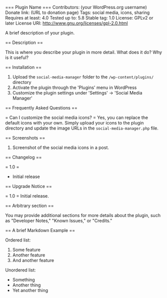 === Plugin Name ===
Contributors: (your WordPress.org username)
Donate link: (URL to donation page)
Tags: social media, icons, sharing
Requires at least: 4.0
Tested up to: 5.8
Stable tag: 1.0
License: GPLv2 or later
License URI: http://www.gnu.org/licenses/gpl-2.0.html

A brief description of your plugin.

== Description ==

This is where you describe your plugin in more detail. What does it do? Why is it useful?

== Installation ==

1. Upload the `social-media-manager` folder to the `/wp-content/plugins/` directory
2. Activate the plugin through the 'Plugins' menu in WordPress
3. Customize the plugin settings under 'Settings' -> 'Social Media Manager'

== Frequently Asked Questions ==

= Can I customize the social media icons? =
Yes, you can replace the default icons with your own. Simply upload your icons to the plugin directory and update the image URLs in the `social-media-manager.php` file.

== Screenshots ==

1. Screenshot of the social media icons in a post.

== Changelog ==

= 1.0 =
* Initial release

== Upgrade Notice ==

= 1.0 =
Initial release.

== Arbitrary section ==

You may provide additional sections for more details about the plugin, such as "Developer Notes," "Known Issues," or "Credits."

== A brief Markdown Example ==

Ordered list:

1. Some feature
2. Another feature
3. And another feature

Unordered list:

* Something
* Another thing
* Yet another thing
